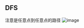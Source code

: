 ## DFS
注意是任意点到任意点的路径
![image](https://user-images.githubusercontent.com/83968454/193412735-c126c6cb-cdc8-40a0-9984-f1aaeb50962a.png)
